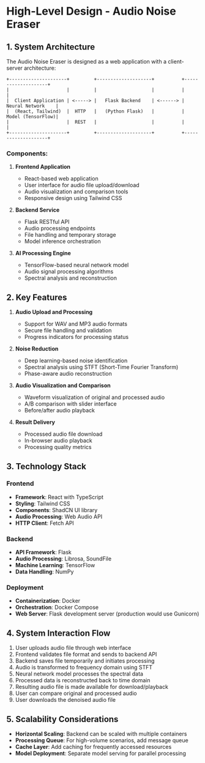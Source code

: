 
# High-Level Design - Audio Noise Eraser

## 1. System Architecture

The Audio Noise Eraser is designed as a web application with a client-server architecture:

```
+---------------------+         +--------------------+          +--------------------+
|                     |         |                    |          |                    |
|  Client Application | <-----> |   Flask Backend    | <------> |  Neural Network    |
|  (React, Tailwind)  |  HTTP   |   (Python Flask)   |          |  Model (TensorFlow)|
|                     |  REST   |                    |          |                    |
+---------------------+         +--------------------+          +--------------------+
```

### Components:

1. **Frontend Application**
   - React-based web application
   - User interface for audio file upload/download
   - Audio visualization and comparison tools
   - Responsive design using Tailwind CSS

2. **Backend Service**
   - Flask RESTful API
   - Audio processing endpoints
   - File handling and temporary storage
   - Model inference orchestration

3. **AI Processing Engine**
   - TensorFlow-based neural network model
   - Audio signal processing algorithms
   - Spectral analysis and reconstruction

## 2. Key Features

1. **Audio Upload and Processing**
   - Support for WAV and MP3 audio formats
   - Secure file handling and validation
   - Progress indicators for processing status

2. **Noise Reduction**
   - Deep learning-based noise identification
   - Spectral analysis using STFT (Short-Time Fourier Transform)
   - Phase-aware audio reconstruction

3. **Audio Visualization and Comparison**
   - Waveform visualization of original and processed audio
   - A/B comparison with slider interface
   - Before/after audio playback

4. **Result Delivery**
   - Processed audio file download
   - In-browser audio playback
   - Processing quality metrics

## 3. Technology Stack

### Frontend
- **Framework**: React with TypeScript
- **Styling**: Tailwind CSS
- **Components**: ShadCN UI library
- **Audio Processing**: Web Audio API
- **HTTP Client**: Fetch API

### Backend
- **API Framework**: Flask
- **Audio Processing**: Librosa, SoundFile
- **Machine Learning**: TensorFlow
- **Data Handling**: NumPy

### Deployment
- **Containerization**: Docker
- **Orchestration**: Docker Compose
- **Web Server**: Flask development server (production would use Gunicorn)

## 4. System Interaction Flow

1. User uploads audio file through web interface
2. Frontend validates file format and sends to backend API
3. Backend saves file temporarily and initiates processing
4. Audio is transformed to frequency domain using STFT
5. Neural network model processes the spectral data
6. Processed data is reconstructed back to time domain
7. Resulting audio file is made available for download/playback
8. User can compare original and processed audio
9. User downloads the denoised audio file

## 5. Scalability Considerations

- **Horizontal Scaling**: Backend can be scaled with multiple containers
- **Processing Queue**: For high-volume scenarios, add message queue
- **Cache Layer**: Add caching for frequently accessed resources
- **Model Deployment**: Separate model serving for parallel processing
